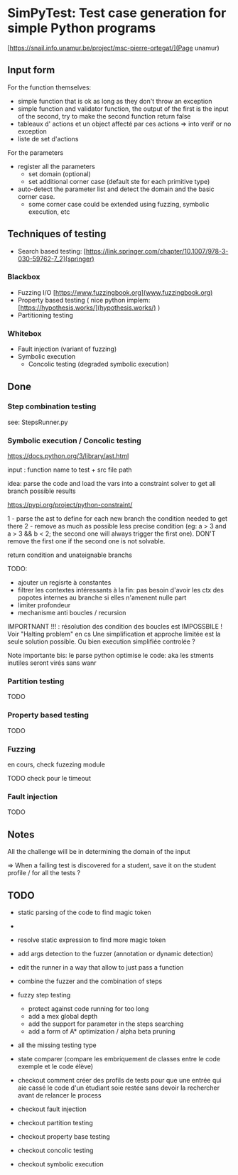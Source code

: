 # SimPyTest: Test case generation for simple Python programs

[https://snail.info.unamur.be/project/msc-pierre-ortegat/](Page unamur)

## Input form

For the function themselves:

- simple function that is ok as long as they don't throw an exception
- simple function and validator function, the output of the first is the input of the second, try to make the second
  function return false
- tableaux d' actions et un object affecté par ces actions => into verif or no exception
- liste de set d'actions

For the parameters

- register all the parameters
    - set domain (optional)
    - set additional corner case (default ste for each primitive type)
- auto-detect the parameter list and detect the domain and the basic corner case.
    - some corner case could be extended using fuzzing, symbolic execution, etc

## Techniques of testing

- Search based testing: [https://link.springer.com/chapter/10.1007/978-3-030-59762-7_2](springer)

### Blackbox

- Fuzzing I/O [https://www.fuzzingbook.org](www.fuzzingbook.org)
- Property based testing ( nice python implem: [https://hypothesis.works/](hypothesis.works/) )
- Partitioning testing

### Whitebox

- Fault injection (variant of fuzzing)
- Symbolic execution
    - Concolic testing (degraded symbolic execution)

## Done

### Step combination testing

see: StepsRunner.py

### Symbolic execution / Concolic testing

https://docs.python.org/3/library/ast.html

input : function name to test + src file path

idea: parse the code and load the vars into a constraint solver to get all branch possible results

https://pypi.org/project/python-constraint/

1 - parse the ast to define for each new branch the condition needed to get there 2 - remove as much as possible less
precise condition (eg: a > 3 and a > 3 && b < 2; the second one will always trigger the first one). DON'T remove the
first one if the second one is not solvable.

return condition and unateignable branchs

TODO:

- ajouter un regisrte à constantes
- filtrer les contextes intéressants à la fin: pas besoin d'avoir les ctx des popotes internes au branche si elles
  n'amenent nulle part
- limiter profondeur
- mechanisme anti boucles / recursion

IMPORTNANT !!! : résolution des condition des boucles est IMPOSSBILE ! Voir "Halting problem" en cs Une simplification
et approche limitée est la seule solution possible. Ou bien execution simplifiée controlée ?

Note importante bis: le parse python optimise le code: aka les stments inutiles seront virés sans wanr

### Partition testing

TODO

### Property based testing

TODO

### Fuzzing

en cours, check fuzezing module

TODO check pour le timeout

### Fault injection

TODO

## Notes

All the challenge will be in determining the domain of the input

=> When a failing test is discovered for a student, save it on the student profile / for all the tests ?

## TODO

- static parsing of the code to find magic token
- 
- resolve static expression to find more magic token

- add args detection to the fuzzer (annotation or dynamic detection)

- edit the runner in a way that allow to just pass a function

- combine the fuzzer and the combination of steps

- fuzzy step testing
    - protect against code running for too long
    - add a mex global depth
    - add the support for parameter in the steps searching
    - add a form of A* optimization / alpha beta pruning
- all the missing testing type
- state comparer (compare les embriquement de classes entre le code exemple et le code élève)

- checkout comment créer des profils de tests pour que une entrée qui aie cassé le code d'un étudiant soie restée sans
  devoir la rechercher avant de relancer le process

- checkout fault injection
- checkout partition testing
- checkout property base testing
- checkout concolic testing
- checkout symbolic execution
